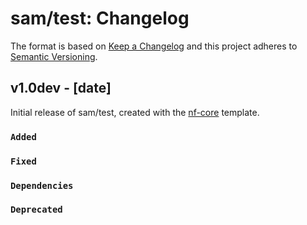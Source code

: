 # sam/test: Changelog

The format is based on [Keep a Changelog](https://keepachangelog.com/en/1.0.0/)
and this project adheres to [Semantic Versioning](https://semver.org/spec/v2.0.0.html).

## v1.0dev - [date]

Initial release of sam/test, created with the [nf-core](https://nf-co.re/) template.

### `Added`

### `Fixed`

### `Dependencies`

### `Deprecated`

